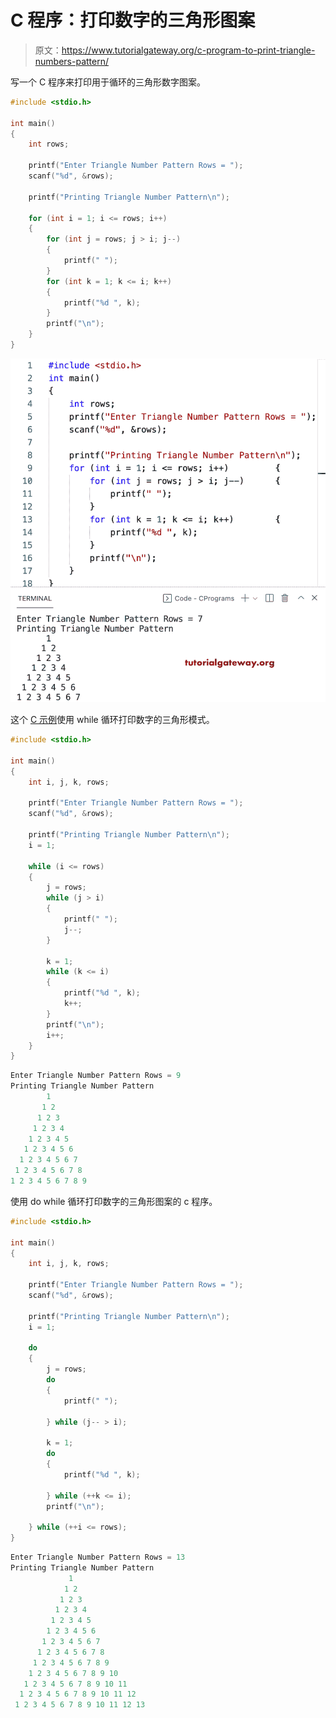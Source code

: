 # C 程序：打印数字的三角形图案

> 原文：<https://www.tutorialgateway.org/c-program-to-print-triangle-numbers-pattern/>

写一个 C 程序来打印用于循环的三角形数字图案。

```c
#include <stdio.h>

int main()
{
	int rows;

	printf("Enter Triangle Number Pattern Rows = ");
	scanf("%d", &rows);

	printf("Printing Triangle Number Pattern\n");

	for (int i = 1; i <= rows; i++)
	{
		for (int j = rows; j > i; j--)
		{
			printf(" ");
		}
		for (int k = 1; k <= i; k++)
		{
			printf("%d ", k);
		}
		printf("\n");
	}
}
```

![C Program to Print Triangle Numbers Pattern](img/a458abdd6864f98810d441560b6e245d.png)

这个 [C 示例](https://www.tutorialgateway.org/c-programming-examples/)使用 while 循环打印数字的三角形模式。

```c
#include <stdio.h>

int main()
{
	int i, j, k, rows;

	printf("Enter Triangle Number Pattern Rows = ");
	scanf("%d", &rows);

	printf("Printing Triangle Number Pattern\n");
	i = 1;

	while (i <= rows)
	{
		j = rows;
		while (j > i)
		{
			printf(" ");
			j--;
		}

		k = 1;
		while (k <= i)
		{
			printf("%d ", k);
			k++;
		}
		printf("\n");
		i++;
	}
}
```

```c
Enter Triangle Number Pattern Rows = 9
Printing Triangle Number Pattern
        1 
       1 2 
      1 2 3 
     1 2 3 4 
    1 2 3 4 5 
   1 2 3 4 5 6 
  1 2 3 4 5 6 7 
 1 2 3 4 5 6 7 8 
1 2 3 4 5 6 7 8 9 
```

使用 do while 循环打印数字的三角形图案的 c 程序。

```c
#include <stdio.h>

int main()
{
	int i, j, k, rows;

	printf("Enter Triangle Number Pattern Rows = ");
	scanf("%d", &rows);

	printf("Printing Triangle Number Pattern\n");
	i = 1;

	do
	{
		j = rows;
		do
		{
			printf(" ");

		} while (j-- > i);

		k = 1;
		do
		{
			printf("%d ", k);

		} while (++k <= i);
		printf("\n");

	} while (++i <= rows);
}
```

```c
Enter Triangle Number Pattern Rows = 13
Printing Triangle Number Pattern
             1 
            1 2 
           1 2 3 
          1 2 3 4 
         1 2 3 4 5 
        1 2 3 4 5 6 
       1 2 3 4 5 6 7 
      1 2 3 4 5 6 7 8 
     1 2 3 4 5 6 7 8 9 
    1 2 3 4 5 6 7 8 9 10 
   1 2 3 4 5 6 7 8 9 10 11 
  1 2 3 4 5 6 7 8 9 10 11 12 
 1 2 3 4 5 6 7 8 9 10 11 12 13 
```